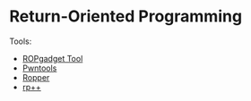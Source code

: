 # Return-Oriented Programming
Tools:
- [ROPgadget Tool](https://github.com/JonathanSalwan/ROPgadget)
- [Pwntools](https://github.com/Gallopsled/pwntools)
- [Ropper](https://github.com/sashs/Ropper)
- [rp++](https://github.com/0vercl0k/rp)